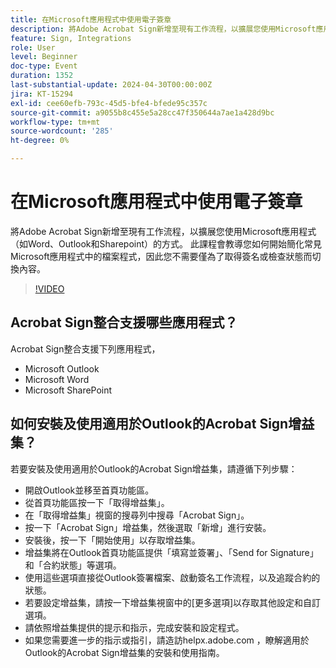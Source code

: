 ```yaml
---
title: 在Microsoft應用程式中使用電子簽章
description: 將Adobe Acrobat Sign新增至現有工作流程，以擴展您使用Microsoft應用程式（如Word、Outlook和Sharepoint）的方式。
feature: Sign, Integrations
role: User
level: Beginner
doc-type: Event
duration: 1352
last-substantial-update: 2024-04-30T00:00:00Z
jira: KT-15294
exl-id: cee60efb-793c-45d5-bfe4-bfede95c357c
source-git-commit: a9055b8c455e5a28cc47f350644a7ae1a428d9bc
workflow-type: tm+mt
source-wordcount: '285'
ht-degree: 0%

---
```


# 在Microsoft應用程式中使用電子簽章

將Adobe Acrobat Sign新增至現有工作流程，以擴展您使用Microsoft應用程式（如Word、Outlook和Sharepoint）的方式。 此課程會教導您如何開始簡化常見Microsoft應用程式中的檔案程式，因此您不需要僅為了取得簽名或檢查狀態而切換內容。

>[!VIDEO](https://video.tv.adobe.com/v/3428185/?learn=on)

## Acrobat Sign整合支援哪些應用程式？

Acrobat Sign整合支援下列應用程式，

* Microsoft Outlook
* Microsoft Word
* Microsoft SharePoint

## 如何安裝及使用適用於Outlook的Acrobat Sign增益集？

若要安裝及使用適用於Outlook的Acrobat Sign增益集，請遵循下列步驟：

* 開啟Outlook並移至首頁功能區。
* 從首頁功能區按一下「取得增益集」。
* 在「取得增益集」視窗的搜尋列中搜尋「Acrobat Sign」。
* 按一下「Acrobat Sign」增益集，然後選取「新增」進行安裝。
* 安裝後，按一下「開始使用」以存取增益集。
* 增益集將在Outlook首頁功能區提供「填寫並簽署」、「Send for Signature」和「合約狀態」等選項。
* 使用這些選項直接從Outlook簽署檔案、啟動簽名工作流程，以及追蹤合約的狀態。
* 若要設定增益集，請按一下增益集視窗中的[更多選項]以存取其他設定和自訂選項。
* 請依照增益集提供的提示和指示，完成安裝和設定程式。
* 如果您需要進一步的指示或指引，請造訪helpx.adobe.com ，瞭解適用於Outlook的Acrobat Sign增益集的安裝和使用指南。

